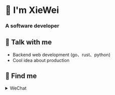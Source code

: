 
<h1 align="left">🫡  I'm XieWei </h1>
<h3 align="left">A software developer </h3>



## 🫡 Talk with me
- Backend web development (go、rust、python)
- Cool idea about production


## 🫡 Find me
<details>
  <summary>WeChat</summary>
  <img src="./img/wechat.jpg" alt="wu_xiaoshen" width="360">
</details>


